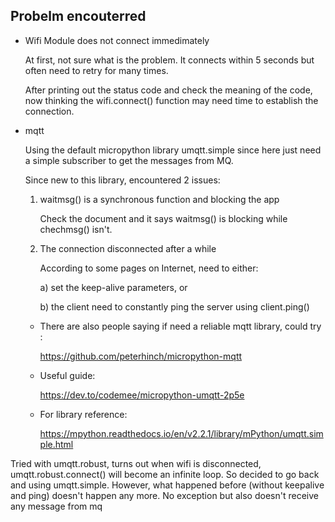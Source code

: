 ## Probelm encouterred 

* Wifi Module does not connect immedimately

    At first, not sure what is the problem.  It connects within 5 seconds but often need to retry for many times.  

    After printing out the status code and check the meaning of the code, now thinking the wifi.connect() function may need time to establish the connection.   

* mqtt

    Using the default micropython library umqtt.simple since here just need a simple subscriber to get the messages from MQ.  

    Since new to this library, encountered 2 issues:

    1. waitmsg() is a synchronous function and blocking the app

        Check the document and it says waitmsg() is blocking while chechmsg() isn't.  

    2. The connection disconnected after a while

        According to some pages on Internet, need to either:

        a) set the keep-alive parameters, or

        b) the client need to constantly ping the server using client.ping()

    * There are also people saying if need a reliable mqtt library, could try :
    
        https://github.com/peterhinch/micropython-mqtt
    
    * Useful guide:

        https://dev.to/codemee/micropython-umqtt-2p5e

    * For library reference:

        https://mpython.readthedocs.io/en/v2.2.1/library/mPython/umqtt.simple.html

Tried with umqtt.robust, turns out when wifi is disconnected, umqtt.robust.connect() will become an infinite loop.  So decided to go back and using umqtt.simple.  However, what happened before (without keepalive and ping) doesn't happen any more.  No exception but also doesn't receive any message from mq

